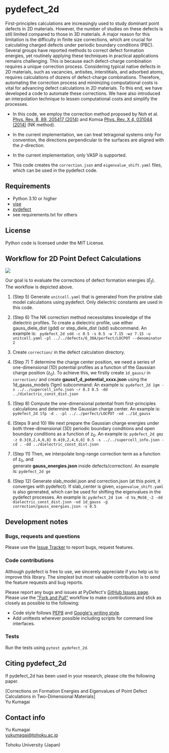 pydefect_2d
===========

First-principles calculations are increasingly used to study dominant point defects in 2D materials.
However, the number of studies on these defects is still limited compared to those in 3D materials.
A major reason for this limitation is the difficulty in finite size corrections,
which are crucial for calculating charged defects under periodic boundary conditions (PBC).
Several groups have reported methods to correct defect formation energies,
yet routinely applying these techniques in practical applications remains challenging.
This is because each defect-charge combination requires a unique correction process.
Considering typical native defects in 2D materials, such as vacancies, antisites, interstitials,
and adsorbed atoms, requires calculations of dozens of defect-charge combinations.
Therefore, automating the correction process and minimizing computational costs is vital
for advancing defect calculations in 2D materials.
To this end, we have developed a code to automate these corrections.
We have also introduced an interpolation technique to lessen computational costs and simplify the processes.

* In this code, we employ the correction method proposed by Noh et al. 
[Phys. Rev. B, 89, 205417 (2014)](https://journals.aps.org/prb/abstract/10.1103/PhysRevB.89.205417)
and Komsa [Phys. Rev. X 4, 031044 (2014)](https://journals.aps.org/prx/abstract/10.1103/PhysRevX.4.031044) 
(NK method).

* In the current implementation, we can treat tetragonal systems only
For convention, the directions perpendicular to the surfaces are aligned with the $z$-direction.

* In the current implementation, only VASP is supported.

* This code creates the `correction.json` and `eigenvalue_shift.yaml` files, 
which can be used in the pydefect code.

Requirements
------------
- Python 3.10 or higher
- [vise](https://github.com/kumagai-group/vise)
- [pydefect](https://github.com/kumagai-group/pydefect)
- see requirements.txt for others

License
-----------------------
Python code is licensed under the MIT License.


Workflow for 2D Point Defect Calculations
-----------------------------------------
<img src="https://github.com/kumagai-group/pydefect_2d/assets/4986887/99bd7211-588b-4292-9453-906b457f2650">

Our goal is to evaluate the corrections of defect formation energies ($E_f$).
The workflow is depicted above.

1. (Step 5) Generate `unitcell.yaml` that is generated from the pristine slab model calculations using pydefect. 
Only dielectric constants are used in this code.

2. (Step 6) The NK correction method necessitates knowledge of the dielectric profiles. 
To create a dielectric profile, use either gauss_diele_dist (gdd) or step_diele_dist (sdd) subcommand.
An example is:
``` pydefect_2d sdd -c 0.5 -s 0.5 -w 7.15 -wz 7.15 -u unitcell.yaml -pl ../../defects/6_30A/perfect/LOCPOT --denominator 2```

3. Create `correction/` in the defect calculation directory.

6. (Step 7) T determine the charge center position, we need a series of one-dimensional (1D) potential profiles
as a function of the Gaussian charge position (z<sub>0</sub>). To achieve this, we firstly create `1d_gauss/`
in `correction/` and create **gauss1_d_potential_xxxx.json** using the 1d_gauss_models (1gm) subcommand:
An example is:
   ```pydefect_2d 1gm -s ../../supercell_info.json -r 0.3 0.5 -dd ../dielectric_const_dist.json```

7. (Step 8)
Compute the one-dimensional potential from first-principles calculations and determine the Gaussian charge center.
An example is:
   ```pydefect_2d 1fp -d . -pl ../../perfect/LOCPOT -od ../1d_gauss```

5. (Steps 9 and 10) 
We next prepare the Gaussian charge energies under both three-dimensional (3D) periodic boundary conditions 
and open boundary conditions as a function of z<sub>0</sub>.
An example is:
   ```pydefect_2d gmz -z 0.3{0,2,4,6,8} 0.4{0,2,4,6,8} 0.5 -s ../../supercell_info.json -cd . -dd ../dielectric_const_dist.json```

6. (Step 11)
Then, we interpolate long-range correction term as a function of z<sub>0</sub>, and  
generate **gauss_energies.json** inside defects/correction/.
An example is:
```pydefect_2d ge```

8. (Step 12) Generate slab_model.json and correction.json (at this point, it converges with pydefect).
If slab_center is given, `eigenvalue_shift.yaml` is also generated, which can be used for shifting the eigenvalues in the pydefect processes.
An example is:
```pydefect_2d 1sm -d Va_MoS6_-2 -dd dielectric_const_dist.json -od 1d_gauss -g correction/gauss_energies.json -s 0.5```

Development notes
-------------------
### Bugs, requests and questions
Please use the [Issue Tracker](https://github.com/kumagai-group/pydefect_2d/issues) to report bugs, request features.

### Code contributions
Although pydefect is free to use, we sincerely appreciate if you help us to improve this library.
The simplest but most valuable contribution is to send the feature requests and bug reports.

Please report any bugs and issues at PyDefect's [GitHub Issues page](https://github.com/kumagai-group/pydefect_2d).
Please use the ["Fork and Pull"](https://guides.github.com/activities/forking/) workflow to make contributions and stick as closely as possible to the following:

- Code style follows [PEP8](http://www.python.org/dev/peps/pep-0008) and [Google's writing style](https://google.github.io/styleguide/pyguide.html).
- Add unittests wherever possible including scripts for command line interfaces.

### Tests
Run the tests using `pytest pydefect_2d`.

Citing pydefect_2d
---------------
If pydefect_2d has been used in your research, please cite the following paper.

[Corrections on Formation Energies and Eigenvalues of Point Defect Calculations in Two-Dimensional Materials]<br>
Yu Kumagai<br>


Contact info
--------------
Yu Kumagai<br>
yukumagai@tohoku.ac.jp<br>

Tohoku University (Japan)

